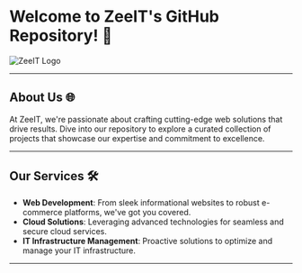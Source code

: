 # Welcome to ZeeIT's GitHub Repository! 🚀

![ZeeIT Logo]([https://assets.zyrosite.com/cdn-cgi/image/format=auto,w=310,h=286,fit=crop/dOq7agWgVRFOMG17/icon-AMqx13j9Joc1ZO1q.png])

---

## About Us 🌐

At ZeeIT, we're passionate about crafting cutting-edge web solutions that drive results. Dive into our repository to explore a curated collection of projects that showcase our expertise and commitment to excellence.

---

## Our Services 🛠️

- **Web Development**: From sleek informational websites to robust e-commerce platforms, we've got you covered.
- **Cloud Solutions**: Leveraging advanced technologies for seamless and secure cloud services.
- **IT Infrastructure Management**: Proactive solutions to optimize and manage your IT infrastructure.

---
